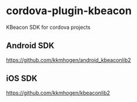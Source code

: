 # cordova-plugin-kbeacon

KBeacon SDK for cordova projects

## Android SDK
https://github.com/kkmhogen/android_kbeaconlib2 

## iOS SDK
https://github.com/kkmhogen/kbeaconlib2
